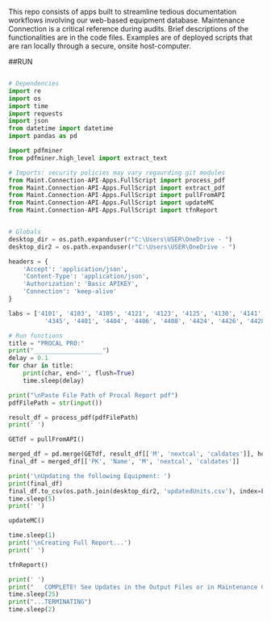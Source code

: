 This repo consists of apps built to streamline tedious documentation workflows involving our web-based equipment database. Maintenance Connection is a critical reference during audits. 
Brief descriptions of the functionalities are in the code files. Examples are of deployed scripts that are ran locally through a secure, onsite host-computer. 

##RUN 

```python 

# Dependencies
import re
import os
import time
import requests
import json
from datetime import datetime
import pandas as pd

import pdfminer
from pdfminer.high_level import extract_text

# Imports: security policies may vary regaurding git modules
from Maint.Connection-API-Apps.FullScript import process_pdf
from Maint.Connection-API-Apps.FullScript import extract_pdf
from Maint.Connection-API-Apps.FullScript import pullFromAPI
from Maint.Connection-API-Apps.FullScript import updateMC
from Maint.Connection-API-Apps.FullScript import tfnReport


# Globals
desktop_dir = os.path.expanduser(r"C:\Users\USER\OneDrive - ")
desktop_dir2 = os.path.expanduser(r"C:\Users\USER\OneDrive - ")

headers = {
    'Accept': 'application/json',
    'Content-Type': 'application/json',
    'Authorization': 'Basic APIKEY',
    'Connection': 'keep-alive'
}

labs = ['4101', '4103', '4105', '4121', '4123', '4125', '4130', '4141', '4143', '4145', '4153', '4251', '4301', '4303', '4305', '4320-1', '4321', '4323', '4329', '4340', '4341', '4343', 
          '4345', '4401', '4404', '4406', '4408', '4424', '4426', '4428', '4444', '4446', '4448', '3220']

# Run functions
title = "PROCAL PRO:"
print("___________________")
delay = 0.1
for char in title:
    print(char, end='', flush=True)
    time.sleep(delay)

print("\nPaste File Path of Procal Report pdf")
pdfFilePath = str(input())

result_df = process_pdf(pdfFilePath)
print(' ')

GETdf = pullFromAPI()

merged_df = pd.merge(GETdf, result_df[['M', 'nextcal', 'caldates']], how='inner', on='M')
final_df = merged_df[['PK', 'Name', 'M', 'nextcal', 'caldates']]

print('\nUpdating the following Equipment: ')
print(final_df)
final_df.to_csv(os.path.join(desktop_dir2, 'updatedUnits.csv'), index=False)
time.sleep(5)
print(' ')

updateMC()

time.sleep(1)
print('\nCreating Full Report...')
print(' ')

tfnReport()

print(' ')
print("   COMPLETE! See Updates in the Output Files or in Maintenance Connection...")
time.sleep(25)
print("...TERMINATING")
time.sleep(2)

```
